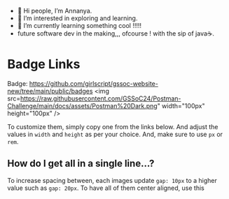 - 👋 Hi people, I’m Annanya.
- 👀 I’m interested in exploring and learning.
- 🌱 I’m currently learning something cool !!!!!
- future software dev in the making,,,
  ofcourse ! with the sip of java☕.
  


<!---
Annanyatiwary4/Annanyatiwary4 is a ✨ special ✨ repository because its `README.md` (this file) appears on your GitHub profile.
You can click the Preview link to take a look at your changes.
--->

# Badge Links

Badge: https://github.com/girlscript/gssoc-website-new/tree/main/public/badges
<img src=https://raw.githubusercontent.com/GSSoC24/Postman-Challenge/main/docs/assets/Postman%20Dark.png" width="100px" height="100px" />

To customize them, simply copy one from the links below. And adjust the values in `width` and `height` as per your choice. And, make sure to use `px` or `rem`.

## How do I get all in a single line...?
To increase spacing between, each images update `gap: 10px` to a higher value such as `gap: 20px`.
To have all of them center aligned, use this
